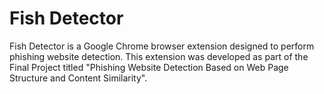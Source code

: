 # Fish Detector

Fish Detector is a Google Chrome browser extension designed to perform phishing website detection. This extension was developed as part of the Final Project titled "Phishing Website Detection Based on Web Page Structure and Content Similarity".